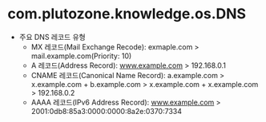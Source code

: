 # com.plutozone.knowledge.os.DNS


- 주요 DNS 레코드 유형
	- MX 레코드(Mail Exchange Recode): exmaple.com > mail.example.com(Priority: 10)
	- A 레코드(Address Record): www.example.com	> 192.168.0.1
 	- CNAME 레코드(Canonical Name Record): a.example.com > x.example.com + b.example.com > x.example.com + x.example.com > 192.168.0.2
	- AAAA 레코드(IPv6 Address Record): www.example.com	> 2001:0db8:85a3:0000:0000:8a2e:0370:7334
